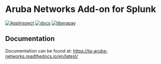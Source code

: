 # Aruba Networks Add-on for Splunk
[![AppInspect](https://github.com/diogofgm/TA-aruba_networks/actions/workflows/ci.yml/badge.svg?branch=main)](https://github.com/diogofgm/TA-aruba_networks/actions/workflows/ci.yml)
[![docs](https://readthedocs.org/projects/ta-aruba-networks/badge/?version=latest)](https://readthedocs.org/projects/ta-aruba-networks/badge/?version=latest)
[![liberapay](https://img.shields.io/liberapay/patrons/diogofgm.svg?logo=liberapay)](https://liberapay.com/diogofgm/donate)


## Documentation
Documentation can be found at:
https://ta-aruba-networks.readthedocs.io/en/latest/

